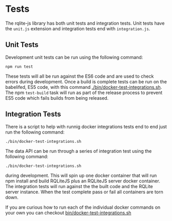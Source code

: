 # Tests
The rqlite-js library has both unit tests and integration tests.  Unit tests have the `unit.js` extension and integration tests end with `integration.js`.

## Unit Tests
Development unit tests can be run using the following command:

```console
npm run test
```

These tests will all be run against the ES6 code and are used to check errors during development.  Once a build is complete tests can be run on the babelifed, ES5 code, with this command [./bin/docker-test-integrations.sh](../../bin/docker-test-integrations.sh).  The npm `test-build` task will run as part of the release process to prevent ES5 code which fails builds from being released.

## Integration Tests
There is a script to help with runnig docker integrations tests end to end just run the following command:

```console
./bin/docker-test-integrations.sh
```

The data API can be run through a series of integration test using the following command:

```console
./bin/docker-test-integrations.sh
```

during development.  This will spin up one docker container that will run npm install and build RQLiteJS plus an RQLiteJS server docker container.  The integration tests will run against the the built code and the RQLite server instance.  When the test complete pass or fail all containers are torn down.

If you are curious how to run each of the individual docker commands on your own you can checkout [bin/docker-test-integrations.sh](../../bin/docker-test-integrations.sh)
